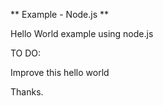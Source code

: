 ** Example - Node.js **

Hello World example using node.js

TO DO:

Improve this hello world

Thanks.
